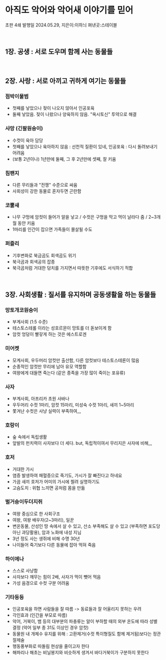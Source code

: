 # 아직도 악어와 악어새 이야기를 믿어

초판 4쇄 발행일 2024.05.29,  지은이:이하늬  펴낸곳:스테이블

<br>

## **1장. 공생 : 서로 도우며 함께 사는 동물들**

<br>
 

## **2장. 사랑 : 서로 아끼고 귀하게 여기는 동물들**

### 점박이물범
- 첫째를 낳았으나 젖이 나오지 않아서 인공포육
- 둘째 낳았음. 젖이 나왔으나 양육하지 않음. "옥시토신" 투약으로 해결

### 샤망 (긴팔원숭이)
- 수컷이 육아 담당
- 첫째를 낳았으나 육아하지 않음 : 선천적 질환이 있네, 인공포육 : 다시 돌려보내기 어려움
- (보통 2년이나) 1년만에 둘째, 그 후 2년만에 셋째, 잘 키움

### 침팬지
- 다른 무리들과 "전쟁" 수준으로 싸움
- 사회성이 강한 동물로 혼자두면 곤란함
  
### 코뿔새
- 나무 구멍에 암컷이 들어가 알을 낳고 / 수컷은 구멍을 막고 먹이 날라다 줌 / 2~3개월 동안 키움
- 1마리를 인간이 잡으면 가족들이 몰살될 수도
  
### 퍼즐리
- 기후변화로 북금곰도 회색곰도 위기
- 북극곰과 회색공의 잡종
- 북극곰처럼 거대한 덩치를 가지면서 따뜻한 기후에도 서식하기 적합
  
<br>
 

## **3장. 사회생활 : 질서를 유지하며 공동생활을 하는 동물들**

### 망토개코원숭이
- 부계사회 (1:5 수준)
- 테스토스테롤 이라는 성호르몬이 망토를 더 돋보이게 함
- 암컷 엉덩이 빨갛게 하는 것은 에스트로겐

### 미어켓
- 모계사회, 우두머리 암컷만 출산함, 다른 암컷보다 테스토스테론이 많음
- 순종적인 암컷만 무리에 남아 유모 역할함
- 여왕에게 대들면 죽는다 (같은 종족을 가장 많이 죽이는 포유류)

### 사자
- 부계사회, 아프리카 초원 사바나
- 우두머리 수컷 1마리, 암컷 15마리, 미성숙 수컷 1마리, 새끼 1~5마리
- 쫓겨난 수컷은 사냥 실력이 부족하여,,,

### 호랑이
- 숲 속에서 독립생활
- 앞발의 펀치력이 사자보다 더 세다. but, 독립적이여서 무리지은 사자에 비해,,,

### 호저
- 거대한 가시
- 염증 발생하여 패혈증으로 죽기도, 가시가 잘 빠진다고 하네요
- 가끔 새끼 호저가 어미의 가시에 찔려 실명하기도
- 고슴도치 : 위협 느끼면 공처럼 몸을 만듦

### 벌거숭이두더지쥐
- 여왕 중심으로 한 사회구조
- 여왕, 여왕 배우자(2~3마리), 일꾼
- 변온동물, 산성인 땅 속에서 살 수 있고, 산소 부족해도 살 수 있고 (부족하면 포도당 아닌 과당활용), 암과 노화에 내성 지님
- 3년 정도 사는 생쥐에 비해 수명 30년
- 나이들어 죽기보다 다른 동물에 잡아 먹혀 죽음

### 하이에나
- 스스로 사냥함
- 사자보다 깨무는 힘이 2배, 사자가 먹이 뺏어 먹음
- 가성 음경으로 수컷 구분 어려움

### 기타등등
- 인공포육을 하면 사람들을 잘 따름 -> 동료들과 잘 어울리지 못하는 우려
- 각인효과 (인간을 부모로 따름)
- 악어, 거북이, 뱀 등의 대부분의 파충류는 알이 부하할 때의 외부 온도에 따라 성별 결정 (악어 일부 종 31도 이상인 경우 암컷)
- 동물원 내 개체수 유지를 위해 : 고환제거(수컷 특이형질도 함께 제거됨)보다는 정관절제술
- 행동풍부화로 따돌림 현상을 줄이고자 한다
- 해파리나 해초는 비닐봉지와 비슷하게 생겨서 바다거북이가 구분하지 못한다